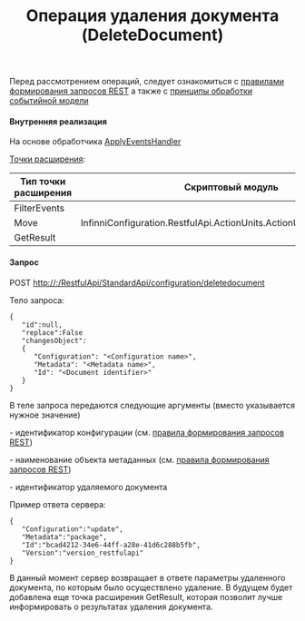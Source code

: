 ﻿---
layout: default
title: Операция удаления документа (DeleteDocument)
position: 
categories: 
tags: 
---

Перед рассмотрением операций, следует ознакомиться с [правилами формирования запросов REST](http://knowledge:8081/pages/viewpage.action?pageId=40370460) а также с [принципы обработки событийной модели](http://demo.infinnity.ru:8081/pages/viewpage.action?pageId=26378528)

#### Внутренняя реализация

На основе обработчика [ApplyEventsHandler](http://knowledge:8081/pages/viewpage.action?pageId=40370452)

[Точки расширения](http://knowledge:8081/pages/viewpage.action?pageId=40370473):

|Тип точки расширения|Скриптовый модуль|
|--------------------|-----------------|
|FilterEvents| |
|Move|InfinniConfiguration.RestfulApi.ActionUnits.ActionUnitDeleteDocument|
|GetResult| |

#### Запрос

POST [http://<ServerName>:<PortName>/RestfulApi/StandardApi/configuration/deletedocument](http://10.10.1.82:9999/RestfulApi/StandardApi/configuration/setdocument)

Тело запроса:

```
{
   "id":null,
   "replace":False
   "changesObject":
   {
      "Configuration": "<Configuration name>",
      "Metadata": "<Metadata name>",
      "Id": "<Document identifier>"
   }
}
```

В теле запроса передаются следующие аргументы (вместо <parameter name> указывается нужное значение)

<Configuration name> - идентификатор конфигурации (см. [правила формирования запросов REST](http://demo.infinnity.ru:8081/pages/viewpage.action?pageId=40370460))

<Metadata name> - наименование объекта метаданных (см. [правила формирования запросов REST](http://demo.infinnity.ru:8081/pages/viewpage.action?pageId=40370460))

<Document identifier> - идентификатор удаляемого документа

Пример ответа сервера:

```
{
   "Configuration":"update",
   "Metadata":"package",
   "Id":"bcad4212-34e6-44ff-a28e-41d6c288b5fb",
   "Version":"version_restfulapi"
}
```

В данный момент сервер возвращает в ответе параметры удаленного документа, по которым было осуществлено удаление. В будущем будет добавлена еще точка расширения GetResult, которая позволит лучше информировать о результатах удаления документа.

